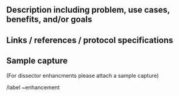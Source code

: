 ## Description including problem, use cases, benefits, and/or goals

## Links / references / protocol specifications

## Sample capture

(For dissector enhancments please attach a sample capture)


/label ~enhancement
